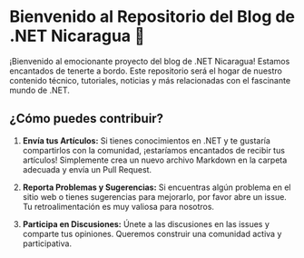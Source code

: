 # Bienvenido al Repositorio del Blog de .NET Nicaragua 🚀
¡Bienvenido al emocionante proyecto del blog de .NET Nicaragua! Estamos encantados de tenerte a bordo. Este repositorio será el hogar de nuestro contenido técnico, tutoriales, noticias y más relacionadas con el fascinante mundo de .NET.

## ¿Cómo puedes contribuir?

1. **Envía tus Artículos:** Si tienes conocimientos en .NET y te gustaría compartirlos con la comunidad, ¡estaríamos encantados de recibir tus artículos! Simplemente crea un nuevo archivo Markdown en la carpeta adecuada y envía un Pull Request.

2. **Reporta Problemas y Sugerencias:** Si encuentras algún problema en el sitio web o tienes sugerencias para mejorarlo, por favor abre un issue. Tu retroalimentación es muy valiosa para nosotros.

3. **Participa en Discusiones:** Únete a las discusiones en las issues y comparte tus opiniones. Queremos construir una comunidad activa y participativa.
